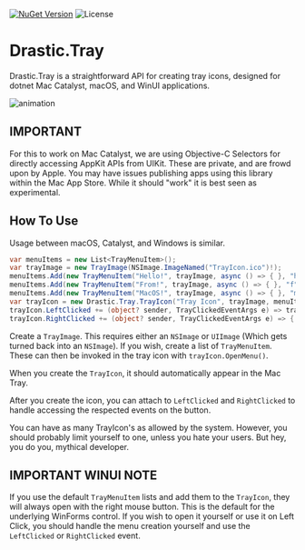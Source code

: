 [![NuGet Version](https://img.shields.io/nuget/v/Drastic.Tray.svg)](https://www.nuget.org/packages/Drastic.Tray/) ![License](https://img.shields.io/badge/License-MIT-blue.svg)

# Drastic.Tray

Drastic.Tray is a straightforward API for creating tray icons, designed for dotnet Mac Catalyst, macOS, and WinUI applications.

![animation](https://user-images.githubusercontent.com/898335/209154534-9d4361f9-f970-4bb9-b107-03fdc93f4941.gif)

## **IMPORTANT**

For this to work on Mac Catalyst, we are using Objective-C Selectors for directly accessing AppKit APIs from UIKit. These are private, and are frowd upon by Apple. You may have issues publishing apps using this library within the Mac App Store. While it should "work" it is best seen as experimental.

## How To Use

Usage between macOS, Catalyst, and Windows is similar.


```c#
var menuItems = new List<TrayMenuItem>();
var trayImage = new TrayImage(NSImage.ImageNamed("TrayIcon.ico")!);
menuItems.Add(new TrayMenuItem("Hello!", trayImage, async () => { }, "h"));
menuItems.Add(new TrayMenuItem("From!", trayImage, async () => { }, "f"));
menuItems.Add(new TrayMenuItem("MacOS!", trayImage, async () => { }, "m", NSEventModifierMask.ControlKeyMask | NSEventModifierMask.CommandKeyMask));
var trayIcon = new Drastic.Tray.TrayIcon("Tray Icon", trayImage, menuItems);
trayIcon.LeftClicked += (object? sender, TrayClickedEventArgs e) => trayIcon.OpenMenu();
trayIcon.RightClicked += (object? sender, TrayClickedEventArgs e) => { };
```

Create a `TrayImage`. This requires either an `NSImage` or `UIImage` (Which gets turned back into an `NSImage`). If you wish, create a list of `TrayMenuItem`. These can then be invoked in the tray icon with `trayIcon.OpenMenu()`.

When you create the `TrayIcon`, it should automatically appear in the Mac Tray.

After you create the icon, you can attach to `LeftClicked` and `RightClicked` to handle accessing the respected events on the button.

You can have as many TrayIcon's as allowed by the system. However, you should probably limit yourself to one, unless you hate your users. But hey, you do you, mythical developer.

## **IMPORTANT WINUI NOTE**

If you use the default `TrayMenuItem` lists and add them to the `TrayIcon`, they will always open with the right mouse button. This is the default for the underlying WinForms control. If you wish to open it yourself or use it on Left Click, you should handle the menu creation yourself and use the `LeftClicked` or `RightClicked` event.